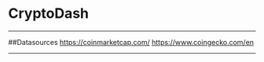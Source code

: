 # CryptoDash
---------------------

##Datasources
https://coinmarketcap.com/
https://www.coingecko.com/en

---------------------
